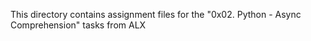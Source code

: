 This directory contains assignment files for the "0x02. Python - Async Comprehension" tasks from ALX